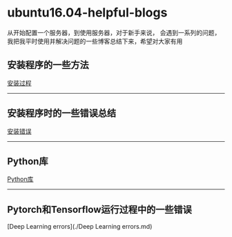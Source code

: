 # ubuntu16.04-helpful-blogs
从开始配置一个服务器，到使用服务器，对于新手来说， 会遇到一系列的问题，我把我平时使用并解决问题的一些博客总结下来，希望对大家有用  
## 安装程序的一些方法
[安装过程](./Installation.md)  
***************************
## 安装程序时的一些错误总结
[安装错误](./Errors.md)  
***************************
## Python库
[Python库](./library.md)  
***************************
## Pytorch和Tensorflow运行过程中的一些错误  
[Deep Learning errors](./Deep Learning errors.md)  
